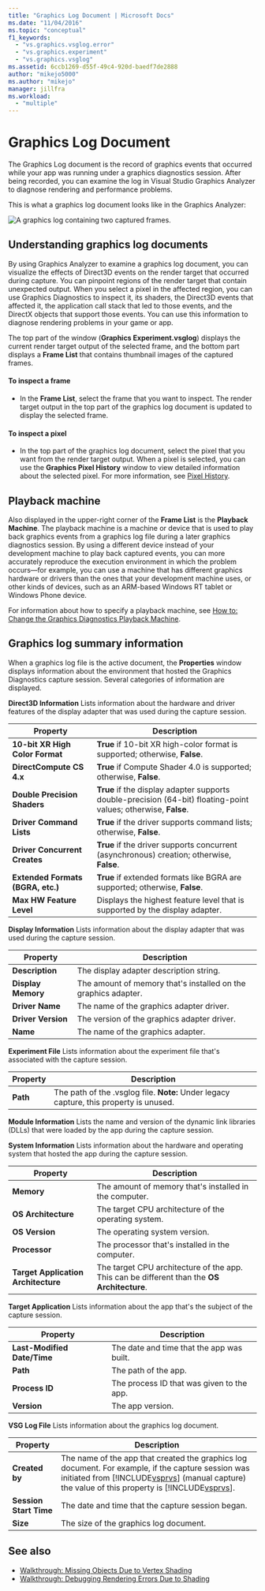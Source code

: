 ```yaml
---
title: "Graphics Log Document | Microsoft Docs"
ms.date: "11/04/2016"
ms.topic: "conceptual"
f1_keywords:
  - "vs.graphics.vsglog.error"
  - "vs.graphics.experiment"
  - "vs.graphics.vsglog"
ms.assetid: 6ccb1269-d55f-49c4-920d-baedf7de2888
author: "mikejo5000"
ms.author: "mikejo"
manager: jillfra
ms.workload:
  - "multiple"
---
```

# Graphics Log Document
The Graphics Log document is the record of graphics events that occurred while your app was running under a graphics diagnostics session. After being recorded, you can examine the log in Visual Studio Graphics Analyzer to diagnose rendering and performance problems.

 This is what a graphics log document looks like in the Graphics Analyzer:

 ![A graphics log containing two captured frames.](media/gfx_diag_demo_graphics_log_orientation.png "gfx_diag_demo_graphics_log_orientation")

## Understanding graphics log documents
 By using Graphics Analyzer to examine a graphics log document, you can visualize the effects of Direct3D events on the render target that occurred during capture. You can pinpoint regions of the render target that contain unexpected output. When you select a pixel in the affected region, you can use Graphics Diagnostics to inspect it, its shaders, the Direct3D events that affected it, the application call stack that led to those events, and the DirectX objects that support those events. You can use this information to diagnose rendering problems in your game or app.

 The top part of the window (**Graphics Experiment.vsglog**) displays the current render target output of the selected frame, and the bottom part displays a **Frame List** that contains thumbnail images of the captured frames.

#### To inspect a frame

- In the **Frame List**, select the frame that you want to inspect. The render target output in the top part of the graphics log document is updated to display the selected frame.

#### To inspect a pixel

- In the top part of the graphics log document, select the pixel that you want from the render target output. When a pixel is selected, you can use the **Graphics Pixel History** window to view detailed information about the selected pixel. For more information, see [Pixel History](graphics-pixel-history.md).

## Playback machine
 Also displayed in the upper-right corner of the **Frame List** is the **Playback Machine**. The playback machine is a machine or device that is used to play back graphics events from a graphics log file during a later graphics diagnostics session. By using a different device instead of your development machine to play back captured events, you can more accurately reproduce the execution environment in which the problem occurs—for example, you can use a machine that has different graphics hardware or drivers than the ones that your development machine uses, or other kinds of devices, such as an ARM-based Windows RT tablet or Windows Phone device.

 For information about how to specify a playback machine, see [How to: Change the Graphics Diagnostics Playback Machine](how-to-change-the-graphics-diagnostics-playback-machine.md).

## Graphics log summary information
 When a graphics log file is the active document, the **Properties** window displays information about the environment that hosted the Graphics Diagnostics capture session. Several categories of information are displayed.

 **Direct3D Information**
 Lists information about the hardware and driver features of the display adapter that was used during the capture session.

|Property|Description|
|--------------|-----------------|
|**10-bit XR High Color Format**|**True** if 10-bit XR high-color format is supported; otherwise, **False**.|
|**DirectCompute CS 4.x**|**True** if Compute Shader 4.0 is supported; otherwise, **False**.|
|**Double Precision Shaders**|**True** if the display adapter supports double-precision (64-bit) floating-point values; otherwise, **False**.|
|**Driver Command Lists**|**True** if the driver supports command lists; otherwise, **False**.|
|**Driver Concurrent Creates**|**True** if the driver supports concurrent (asynchronous) creation; otherwise, **False**.|
|**Extended Formats (BGRA, etc.)**|**True** if extended formats like BGRA are supported; otherwise, **False**.|
|**Max HW Feature Level**|Displays the highest feature level that is supported by the display adapter.|

 **Display Information**
 Lists information about the display adapter that was used during the capture session.

|Property|Description|
|--------------|-----------------|
|**Description**|The display adapter description string.|
|**Display Memory**|The amount of memory that's installed on the graphics adapter.|
|**Driver Name**|The name of the graphics adapter driver.|
|**Driver Version**|The version of the graphics adapter driver.|
|**Name**|The name of the graphics adapter.|

 **Experiment File**
 Lists information about the experiment file that's associated with the capture session.

|Property|Description|
|--------------|-----------------|
|**Path**|The path of the .vsglog file. **Note:**  Under legacy capture, this property is unused.|

 **Module Information**
 Lists the name and version of the dynamic link libraries (DLLs) that were loaded by the app during the capture session.

 **System Information**
 Lists information about the hardware and operating system that hosted the app during the capture session.

|Property|Description|
|--------------|-----------------|
|**Memory**|The amount of memory that's installed in the computer.|
|**OS Architecture**|The target CPU architecture of the operating system.|
|**OS Version**|The operating system version.|
|**Processor**|The processor that's installed in the computer.|
|**Target Application Architecture**|The target CPU architecture of the app. This can be different than the **OS Architecture**.|

 **Target Application**
 Lists information about the app that's the subject of the capture session.

|Property|Description|
|--------------|-----------------|
|**Last-Modified Date/Time**|The date and time that the app was built.|
|**Path**|The path of the app.|
|**Process ID**|The process ID that was given to the app.|
|**Version**|The app version.|

 **VSG Log File**
 Lists information about the graphics log document.

| Property | Description |
|------------------------| - |
| **Created by** | The name of the app that created the graphics log document. For example, if the capture session was initiated from [!INCLUDE[vsprvs](../../code-quality/includes/vsprvs_md.md)] (manual capture) the value of this property is [!INCLUDE[vsprvs](../../code-quality/includes/vsprvs_md.md)]. |
| **Session Start Time** | The date and time that the capture session began. |
| **Size** | The size of the graphics log document. |

## See also
- [Walkthrough: Missing Objects Due to Vertex Shading](walkthrough-missing-objects-due-to-vertex-shading.md)
- [Walkthrough: Debugging Rendering Errors Due to Shading](walkthrough-debugging-rendering-errors-due-to-shading.md)